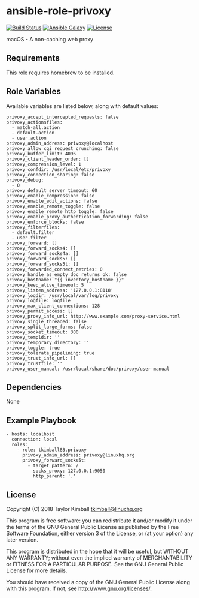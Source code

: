 # ansible-role-privoxy

[![Build Status](https://travis-ci.org/tkimball83/ansible-role-privoxy.svg?branch=master)](https://travis-ci.org/tkimball83/ansible-role-privoxy)
[![Ansible Galaxy](https://img.shields.io/badge/ansible--galaxy-privoxy-blue.svg?style=flat)](https://galaxy.ansible.com/tkimball83/privoxy)
[![License](https://img.shields.io/badge/license-GPLv3-brightgreen.svg?style=flat)](COPYING)

macOS - A non-caching web proxy

## Requirements

This role requires homebrew to be installed.

## Role Variables

Available variables are listed below, along with default values:

    privoxy_accept_intercepted_requests: false
    privoxy_actionsfiles:
      - match-all.action
      - default.action
      - user.action
    privoxy_admin_address: privoxy@localhost
    privoxy_allow_cgi_request_crunching: false
    privoxy_buffer_limit: 4096
    privoxy_client_header_order: []
    privoxy_compression_level: 1
    privoxy_confdir: /usr/local/etc/privoxy
    privoxy_connection_sharing: false
    privoxy_debug:
      - 0
    privoxy_default_server_timeout: 60
    privoxy_enable_compression: false
    privoxy_enable_edit_actions: false
    privoxy_enable_remote_toggle: false
    privoxy_enable_remote_http_toggle: false
    privoxy_enable_proxy_authentication_forwarding: false
    privoxy_enforce_blocks: false
    privoxy_filterfiles:
      - default.filter
      - user.filter
    privoxy_forward: []
    privoxy_forward_socks4: []
    privoxy_forward_socks4a: []
    privoxy_forward_socks5: []
    privoxy_forward_socks5t: []
    privoxy_forwarded_connect_retries: 0
    privoxy_handle_as_empty_doc_returns_ok: false
    privoxy_hostname: "{{ inventory_hostname }}"
    privoxy_keep_alive_timeout: 5
    privoxy_listen_address: '127.0.0.1:8118'
    privoxy_logdir: /usr/local/var/log/privoxy
    privoxy_logfile: logfile
    privoxy_max_client_connections: 128
    privoxy_permit_access: []
    privoxy_proxy_info_url: http://www.example.com/proxy-service.html
    privoxy_single_threaded: false
    privoxy_split_large_forms: false
    privoxy_socket_timeout: 300
    privoxy_templdir: ''
    privoxy_temporary_directory: ''
    privoxy_toggle: true
    privoxy_tolerate_pipelining: true
    privoxy_trust_info_url: []
    privoxy_trustfile: ''
    privoxy_user_manual: /usr/local/share/doc/privoxy/user-manual

## Dependencies

None

## Example Playbook

    - hosts: localhost
      connection: local
      roles:
        - role: tkimball83.privoxy
          privoxy_admin_address: privoxy@linuxhq.org
          privoxy_forward_socks5t:
            - target_pattern: /
              socks_proxy: 127.0.0.1:9050
              http_parent: '.'

## License

Copyright (C) 2018 Taylor Kimball <tkimball@linuxhq.org>

This program is free software: you can redistribute it and/or modify
it under the terms of the GNU General Public License as published by
the Free Software Foundation, either version 3 of the License, or
(at your option) any later version.

This program is distributed in the hope that it will be useful,
but WITHOUT ANY WARRANTY; without even the implied warranty of
MERCHANTABILITY or FITNESS FOR A PARTICULAR PURPOSE. See the
GNU General Public License for more details.

You should have received a copy of the GNU General Public License
along with this program. If not, see <http://www.gnu.org/licenses/>.
